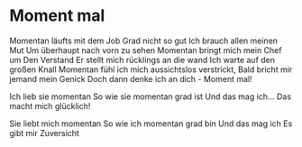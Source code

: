 # Moment mal

Momentan läufts mit dem Job
Grad nicht so gut
Ich brauch allen meinen Mut
Um überhaupt nach vorn zu sehen
Momentan bringt mich mein Chef um
Den Verstand
Er stellt mich rücklings an die wand
Ich warte auf den großen Knall
Momentan fühl ich mich aussichtslos verstrickt,
Bald bricht mir jemand mein Genick
Doch dann denke ich an dich - Moment mal!

Ich lieb sie momentan
So wie sie momentan grad ist
Und das mag ich...
Das macht mich glücklich!

Sie liebt mich momentan
So wie ich momentan grad bin
Und das mag ich
Es gibt mir Zuversicht
